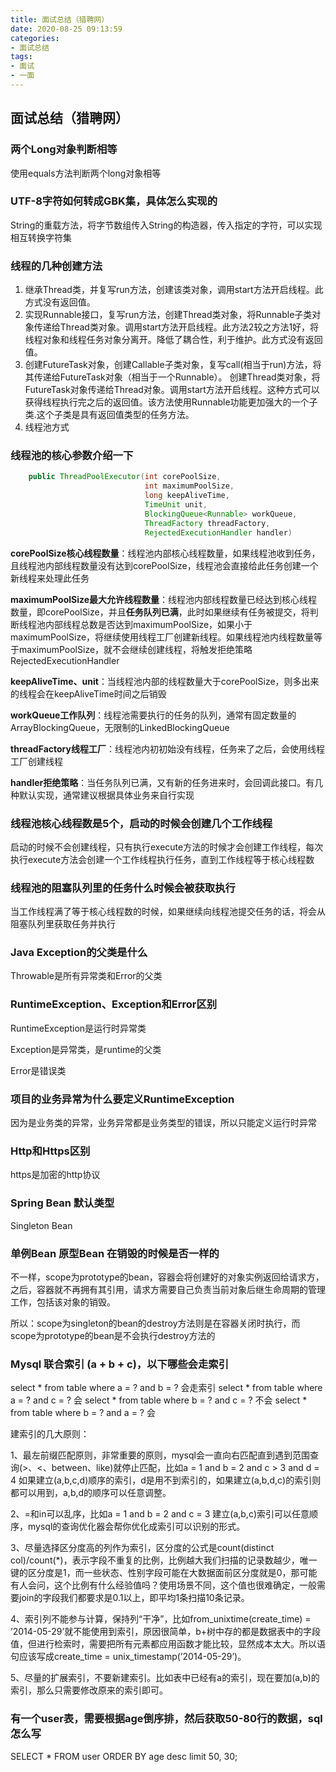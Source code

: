 ```yaml
---
title: 面试总结（猎聘网）
date: 2020-08-25 09:13:59
categories: 
- 面试总结
tags:
- 面试
- 一面
---
```


## 										面试总结（猎聘网）

### 两个Long对象判断相等

使用equals方法判断两个long对象相等

### UTF-8字符如何转成GBK集，具体怎么实现的

String的重载方法，将字节数组传入String的构造器，传入指定的字符，可以实现相互转换字符集

<!-- more -->

### 线程的几种创建方法

1. 继承Thread类，并复写run方法，创建该类对象，调用start方法开启线程。此方式没有返回值。
2. 实现Runnable接口，复写run方法，创建Thread类对象，将Runnable子类对象传递给Thread类对象。调用start方法开启线程。此方法2较之方法1好，将线程对象和线程任务对象分离开。降低了耦合性，利于维护。此方式没有返回值。
3. 创建FutureTask对象，创建Callable子类对象，复写call(相当于run)方法，将其传递给FutureTask对象（相当于一个Runnable）。 创建Thread类对象，将FutureTask对象传递给Thread对象。调用start方法开启线程。这种方式可以获得线程执行完之后的返回值。该方法使用Runnable功能更加强大的一个子类.这个子类是具有返回值类型的任务方法。
4. 线程池方式

### 线程池的核心参数介绍一下

```java
    public ThreadPoolExecutor(int corePoolSize,
                              int maximumPoolSize,
                              long keepAliveTime,
                              TimeUnit unit,
                              BlockingQueue<Runnable> workQueue,
                              ThreadFactory threadFactory,
                              RejectedExecutionHandler handler)
```

**corePoolSize核心线程数量**：线程池内部核心线程数量，如果线程池收到任务，且线程池内部线程数量没有达到corePoolSize，线程池会直接给此任务创建一个新线程来处理此任务

**maximumPoolSize最大允许线程数量**：线程池内部线程数量已经达到核心线程数量，即corePoolSize，并且**任务队列已满**，此时如果继续有任务被提交，将判断线程池内部线程总数是否达到maximumPoolSize，如果小于maximumPoolSize，将继续使用线程工厂创建新线程。如果线程池内线程数量等于maximumPoolSize，就不会继续创建线程，将触发拒绝策略RejectedExecutionHandler

**keepAliveTime、unit**：当线程池内部的线程数量大于corePoolSize，则多出来的线程会在keepAliveTime时间之后销毁

**workQueue工作队列**：线程池需要执行的任务的队列，通常有固定数量的ArrayBlockingQueue，无限制的LinkedBlockingQueue

**threadFactory线程工厂**：线程池内初初始没有线程，任务来了之后，会使用线程工厂创建线程

**handler拒绝策略**：当任务队列已满，又有新的任务进来时，会回调此接口。有几种默认实现，通常建议根据具体业务来自行实现

### 线程池核心线程数是5个，启动的时候会创建几个工作线程

启动的时候不会创建线程，只有执行execute方法的时候才会创建工作线程，每次执行execute方法会创建一个工作线程执行任务，直到工作线程等于核心线程数

### 线程池的阻塞队列里的任务什么时候会被获取执行

当工作线程满了等于核心线程数的时候，如果继续向线程池提交任务的话，将会从阻塞队列里获取任务并执行

### Java Exception的父类是什么

Throwable是所有异常类和Error的父类

### RuntimeException、Exception和Error区别

RuntimeException是运行时异常类

Exception是异常类，是runtime的父类

Error是错误类

### 项目的业务异常为什么要定义RuntimeException

因为是业务类的异常，业务异常都是业务类型的错误，所以只能定义运行时异常

### Http和Https区别

https是加密的http协议

### Spring Bean 默认类型

Singleton Bean

### 单例Bean 原型Bean 在销毁的时候是否一样的

不一样，scope为prototype的bean，容器会将创建好的对象实例返回给请求方，之后，容器就不再拥有其引用，请求方需要自己负责当前对象后继生命周期的管理工作，包括该对象的销毁。

所以：scope为singleton的bean的destroy方法则是在容器关闭时执行，而scope为prototype的bean是不会执行destroy方法的

### Mysql 联合索引 (a + b + c)，以下哪些会走索引

 select * from table where a = ? and b = ? 会走索引
 select * from table where a = ? and c = ? 会
 select * from table where b = ? and c = ? 不会
 select * from table where b = ? and a = ? 会

建索引的几大原则：

1、最左前缀匹配原则，非常重要的原则，mysql会一直向右匹配直到遇到范围查询(>、<、between、like)就停止匹配，比如a = 1 and b = 2 and c > 3 and d = 4 如果建立(a,b,c,d)顺序的索引，d是用不到索引的，如果建立(a,b,d,c)的索引则都可以用到，a,b,d的顺序可以任意调整。

2、=和in可以乱序，比如a = 1 and b = 2 and c = 3 建立(a,b,c)索引可以任意顺序，mysql的查询优化器会帮你优化成索引可以识别的形式。

3、尽量选择区分度高的列作为索引，区分度的公式是count(distinct col)/count(*)，表示字段不重复的比例，比例越大我们扫描的记录数越少，唯一键的区分度是1，而一些状态、性别字段可能在大数据面前区分度就是0，那可能有人会问，这个比例有什么经验值吗？使用场景不同，这个值也很难确定，一般需要join的字段我们都要求是0.1以上，即平均1条扫描10条记录。

4、索引列不能参与计算，保持列“干净”，比如from_unixtime(create_time) = ’2014-05-29’就不能使用到索引，原因很简单，b+树中存的都是数据表中的字段值，但进行检索时，需要把所有元素都应用函数才能比较，显然成本太大。所以语句应该写成create_time = unix_timestamp(’2014-05-29’)。

5、尽量的扩展索引，不要新建索引。比如表中已经有a的索引，现在要加(a,b)的索引，那么只需要修改原来的索引即可。

### 有一个user表，需要根据age倒序排，然后获取50-80行的数据，sql怎么写

SELECT * FROM user ORDER BY age desc limit 50, 30;